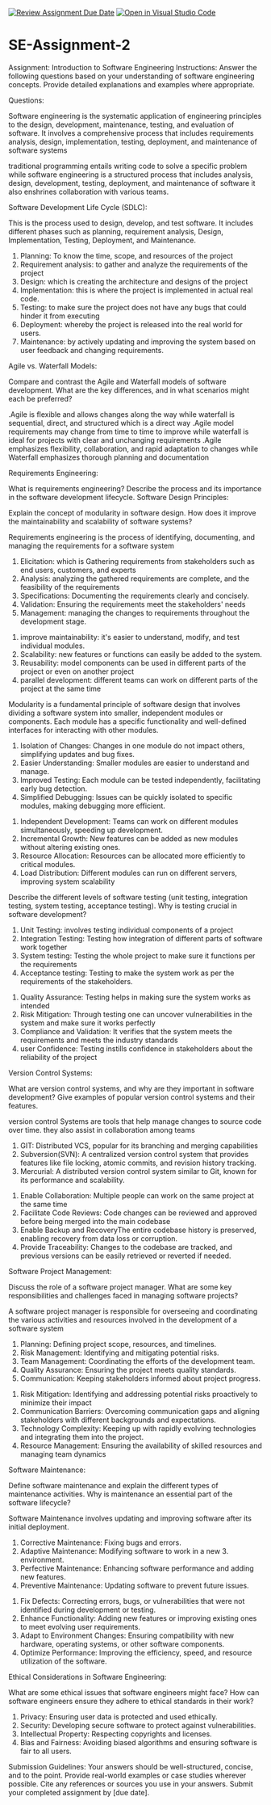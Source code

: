[![Review Assignment Due Date](https://classroom.github.com/assets/deadline-readme-button-24ddc0f5d75046c5622901739e7c5dd533143b0c8e959d652212380cedb1ea36.svg)](https://classroom.github.com/a/-ucQIGTc)
[![Open in Visual Studio Code](https://classroom.github.com/assets/open-in-vscode-718a45dd9cf7e7f842a935f5ebbe5719a5e09af4491e668f4dbf3b35d5cca122.svg)](https://classroom.github.com/online_ide?assignment_repo_id=15211184&assignment_repo_type=AssignmentRepo)


# SE-Assignment-2


Assignment: Introduction to Software Engineering
Instructions:
Answer the following questions based on your understanding of software engineering concepts. Provide detailed explanations and examples where appropriate.


Questions:


<!-- Define Software Engineering: -->


Software engineering is the systematic application of engineering principles to the design, development, maintenance, testing, and evaluation of software. It involves a comprehensive process that includes requirements analysis, design, implementation, testing, deployment, and maintenance of software systems


<!-- What is software engineering, and how does it differ from traditional programming? -->


traditional programming entails writing code to solve a specific problem while software engineering is a structured process that includes analysis, design, development, testing, deployment, and maintenance of software it also enshrines collaboration with various teams.


Software Development Life Cycle (SDLC):


<!-- What is Software Development Life Cycle (SDLC) -->


This is the process used to design, develop, and test software. It includes different phases such as planning, requirement analysis, Design, Implementation, Testing, Deployment, and Maintenance.


<!-- Explain the various phases of the Software Development Life Cycle. Provide a brief description of each phase. -->


1. Planning: To know the time, scope, and resources of the project
2. Requirement analysis: to gather and analyze the requirements of the project
3. Design: which is creating the architecture and designs of the project
4. Implementation: this is where the project is implemented in actual real code.
5. Testing: to make sure the project does not have any bugs that could hinder it from executing
6. Deployment: whereby the project is released into the real world for users.
7. Maintenance: by actively updating and improving the system based on user feedback and changing requirements.


Agile vs. Waterfall Models:


Compare and contrast the Agile and Waterfall models of software development. What are the key differences, and in what scenarios might each be preferred?


<!-- differences between Agile and Waterfall -->


.Agile is flexible and allows changes along the way while waterfall is sequential, direct, and structured which is a direct way
.Agile model requirements may change from time to time to improve while waterfall is ideal for projects with clear and unchanging requirements
.Agile emphasizes flexibility, collaboration, and rapid adaptation to changes while Waterfall emphasizes thorough planning and documentation


Requirements Engineering:


What is requirements engineering? Describe the process and its importance in the software development lifecycle.
Software Design Principles:


Explain the concept of modularity in software design. How does it improve the maintainability and scalability of software systems?


<!-- What is requirements engineering -->


Requirements engineering is the process of identifying, documenting, and managing the requirements for a software system


<!-- Importance of requirements engineering -->


1. Elicitation: which is Gathering requirements from stakeholders such as end users, customers, and experts
2. Analysis: analyzing the gathered requirements are complete, and the feasibility of the requirements
3. Specifications: Documenting the requirements clearly and concisely.
4. Validation: Ensuring the requirements meet the stakeholders' needs
5. Management: managing the changes to requirements throughout the development stage.


<!-- importance of software design principles: -->


1. improve maintainability: it's easier to understand, modify, and test individual modules.
2. Scalability: new features or functions can easily be added to the system.
3. Reusability: model components can be used in different parts of the project or even on another project
4. parallel development: different teams can work on different parts of the project at the same time


<!-- Explain the concept of modularity in software design. -->


Modularity is a fundamental principle of software design that involves dividing a software system into smaller, independent modules or components. Each module has a specific functionality and well-defined interfaces for interacting with other modules.


<!-- How Modularity Improves Maintainability -->


1. Isolation of Changes: Changes in one module do not impact others, simplifying updates and bug fixes.
2. Easier Understanding: Smaller modules are easier to understand and manage.
3. Improved Testing: Each module can be tested independently, facilitating early bug detection.
4. Simplified Debugging: Issues can be quickly isolated to specific modules, making debugging more efficient.


<!-- How Modularity Improves Scalability -->


1. Independent Development: Teams can work on different modules simultaneously, speeding up development.
2. Incremental Growth: New features can be added as new modules without altering existing ones.
3. Resource Allocation: Resources can be allocated more efficiently to critical modules.
4. Load Distribution: Different modules can run on different servers, improving system scalability


Describe the different levels of software testing (unit testing, integration testing, system testing, acceptance testing). Why is testing crucial in software development?


<!-- Types of testing: -->


1. Unit Testing: involves testing individual components of a project
2. Integration Testing: Testing how integration of different parts of software work together
3. System testing: Testing the whole project to make sure it functions per the requirements
4. Acceptance testing: Testing to make the system work as per the requirements of the stakeholders.


<!-- Why testing is crucial: -->


1. Quality Assurance: Testing helps in making sure the system works as intended
2. Risk Mitigation: Through testing one can uncover vulnerabilities in the system and make sure it works perfectly
3. Compliance and Validation: It verifies that the system meets the requirements and meets the industry standards
4. user Confidence: Testing instills confidence in stakeholders about the reliability of the project


Version Control Systems:


What are version control systems, and why are they important in software development? Give examples of popular version control systems and their features.


<!-- What are version control systems -->


version control Systems are tools that help manage changes to source code over time. they also assist in collaboration among teams


<!-- version Control Systems(VCS) -->


1. GIT: Distributed VCS, popular for its branching and merging capabilities
2. Subversion(SVN): A centralized version control system that provides features like file locking, atomic commits, and revision history tracking.
3. Mercurial: A distributed version control system similar to Git, known for its performance and scalability.


<!-- Version control systems are important in software development because they: -->


1. Enable Collaboration: Multiple people can work on the same project at the same time
2. Facilitate Code Reviews: Code changes can be reviewed and approved before being merged into the main codebase
3. Enable Backup and RecoveryThe entire codebase history is preserved, enabling recovery from data loss or corruption.
4. Provide Traceability: Changes to the codebase are tracked, and previous versions can be easily retrieved or reverted if needed.


Software Project Management:


Discuss the role of a software project manager. What are some key responsibilities and challenges faced in managing software projects?


<!-- role of a software project manager -->


A software project manager is responsible for overseeing and coordinating the various activities and resources involved in the development of a software system


<!-- Responsibilities of the project manager -->


1. Planning: Defining project scope, resources, and timelines.
2. Risk Management: Identifying and mitigating potential risks.
3. Team Management: Coordinating the efforts of the development team.
4. Quality Assurance: Ensuring the project meets quality standards.
5. Communication: Keeping stakeholders informed about project progress.


<!-- challenges of project management: -->


1. Risk Mitigation: Identifying and addressing potential risks proactively to minimize their impact
2. Communication Barriers: Overcoming communication gaps and aligning stakeholders with different backgrounds and expectations.
3. Technology Complexity: Keeping up with rapidly evolving technologies and integrating them into the project.
4. Resource Management: Ensuring the availability of skilled resources and managing team dynamics


Software Maintenance:


Define software maintenance and explain the different types of maintenance activities. Why is maintenance an essential part of the software lifecycle?


<!-- What is Software Maintenance: -->


Software Maintenance involves updating and improving software after its initial deployment.


<!-- Types of maintenance: -->


1. Corrective Maintenance: Fixing bugs and errors.
2. Adaptive Maintenance: Modifying software to work in a new 3. environment.
4. Perfective Maintenance: Enhancing software performance and adding new features.
5. Preventive Maintenance: Updating software to prevent future issues.


<!-- importance of Maintenance: -->


1. Fix Defects: Correcting errors, bugs, or vulnerabilities that were not identified during development or testing.
2. Enhance Functionality: Adding new features or improving existing ones to meet evolving user requirements.
3. Adapt to Environment Changes: Ensuring compatibility with new hardware, operating systems, or other software components.
4. Optimize Performance: Improving the efficiency, speed, and resource utilization of the software.


Ethical Considerations in Software Engineering:


What are some ethical issues that software engineers might face? How can software engineers ensure they adhere to ethical standards in their work?


<!-- Ethical issues of Software Engineering: -->


1. Privacy: Ensuring user data is protected and used ethically.
2. Security: Developing secure software to protect against vulnerabilities.
3. Intellectual Property: Respecting copyrights and licenses.
4. Bias and Fairness: Avoiding biased algorithms and ensuring software is fair to all users.


Submission Guidelines:
Your answers should be well-structured, concise, and to the point.
Provide real-world examples or case studies wherever possible.
Cite any references or sources you use in your answers.
Submit your completed assignment by [due date].




